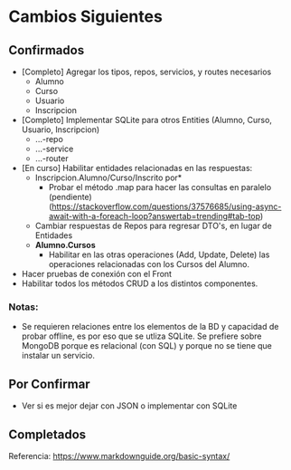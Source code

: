 # Cambios Siguientes

## Confirmados
- [Completo] Agregar los tipos, repos, servicios, y routes necesarios
    - Alumno
    - Curso
    - Usuario
    - Inscripcion
- [Completo] Implementar SQLite para otros Entities (Alumno, Curso, Usuario, Inscripcion)
    - ...-repo
    - ...-service
    - ...-router
- [En curso] Habilitar entidades relacionadas en las respuestas:
    - Inscripcion.Alumno/Curso/Inscrito por*
        - Probar el método .map para hacer las consultas en paralelo (pendiente)(https://stackoverflow.com/questions/37576685/using-async-await-with-a-foreach-loop?answertab=trending#tab-top)
    - Cambiar respuestas de Repos para regresar DTO's, en lugar de Entidades
    - **Alumno.Cursos**
        - Habilitar en las otras operaciones (Add, Update, Delete) las operaciones relacionadas con los Cursos del Alumno.
- Hacer pruebas de conexión con el Front
- Habilitar todos los métodos CRUD a los distintos componentes.

### Notas:
- Se requieren relaciones entre los elementos de la BD y capacidad de probar offline, es por eso que se utliza SQLite. Se prefiere sobre MongoDB porque es relacional (con SQL) y porque no se tiene que instalar un servicio.


## Por Confirmar
- Ver si es mejor dejar con JSON o implementar con SQLite

## Completados


Referencia:
https://www.markdownguide.org/basic-syntax/